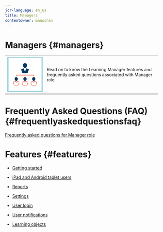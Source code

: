 ```yaml
---
jcr-language: en_us
title: Managers
contentowner: manochan
---
```



# Managers {#managers}

<table> 
 <tbody>
  <tr> 
   <td><img src="assets/manager2.png"></td> 
   <td><p>Read on to know the Learning Manager features and frequently asked questions associated with Manager role. </p></td> 
  </tr> 
 </tbody>
</table>

# Frequently Asked Questions (FAQ) {#frequentlyaskedquestionsfaq}

[Frequently asked questions for Manager role](managers/frequently-asked-questions-for-managers.md)

# Features {#features}

* [Getting started](managers/feature-summary/learning-objects.md#main-pars_header)
* [iPad and Android tablet users](managers/feature-summary/ipad-android-tablet-users.md)
* [Reports](managers/feature-summary/reports.md)
* [Settings](managers/feature-summary/settings.md)
* [User login](managers/feature-summary/user-login.md)
* [User notifications](managers/feature-summary/user-notifications.md) [](managers/feature-summary/settings.md)

* [Learning objects](managers/feature-summary/learning-objects.md)

